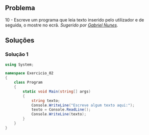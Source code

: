 ## Problema

10 - Escreve um programa que leia texto inserido pelo utilizador e de seguida,
o mostre no ecrã. _Sugerido por [Gabriel Nunes](https://github.com/twinventur)._

## Soluções

### Solução 1

```cs
using System;

namespace Exercicio_02
{
    class Program
    {
        static void Main(string[] args)
        {
            string texto;
            Console.WriteLine("Escreve algum texto aqui:");
            texto = Console.ReadLine();
            Console.WriteLine(texto);
        }
    }
}
```
